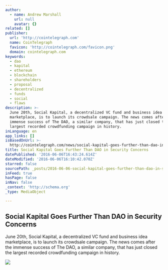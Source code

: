 ```yaml
---
author:
  - name: Andrew Marshall
    url: null
    avatar: {}
related: []
publisher:
  url: 'http://cointelegraph.com'
  name: CoinTelegraph
  favicon: 'http://cointelegraph.com/favicon.png'
  domain: cointelegraph.com
keywords:
  - dao
  - kapital
  - ethereum
  - blockchain
  - shareholders
  - proposal
  - decentralized
  - funds
  - social
  - flaws
description: >-
  June 20th, Social Kapital, a decentralized VC fund and business idea
  marketplace, is to launch its crowdsale campaign. The news comes after the
  immense success of The DAO, a similar company, that has just closed the
  largest recorded crowdfunding campaign in history.
inLanguage: en
app_links: []
isBasedOnUrl: >-
  http://cointelegraph.com/news/social-kapital-goes-further-than-dao-in-security-concerns
title: Social Kapital Goes Further Than DAO in Security Concerns
datePublished: '2016-06-06T16:43:24.614Z'
dateModified: '2016-06-06T16:10:42.070Z'
starred: false
sourcePath: _posts/2016-06-06-social-kapital-goes-further-than-dao-in-security-concerns.md
inFeed: true
hasPage: false
inNav: false
_context: 'http://schema.org'
_type: MediaObject

---
```

<article style=""><h1>Social Kapital Goes Further Than DAO in Security Concerns</h1><p>June 20th, Social Kapital, a decentralized VC fund and business idea marketplace, is to launch its crowdsale campaign. The news comes after the immense success of The DAO, a similar company, that has just closed the largest recorded crowdfunding campaign in history.</p><img src="http://cointelegraph.com/images/725_aHR0cDovL2NvaW50ZWxlZ3JhcGguY29tL3N0b3JhZ2UvdXBsb2Fkcy92aWV3LzE2YzU3ZmM4ZWMxMzkxYjMxMzcwYjY5MTAwOTlmOTY1LmpwZw==.jpg" /></article>